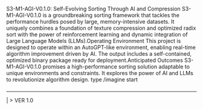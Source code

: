 S3-M1-AGI-V0.1.0: Self-Evolving Sorting Through AI and Compression
S3-M1-AGI-V0.1.0 is a groundbreaking sorting framework that tackles the performance hurdles posed by large, memory-intensive datasets. It uniquely combines a foundation of texture compression and optimized radix sort with the power of reinforcement learning and dynamic integration of Large Language Models (LLMs).Operating Environment
This project is designed to operate within an AutoGPT-like environment, enabling real-time algorithm improvement driven by AI.  The output includes a self-contained, optimized binary package ready for deployment.Anticipated Outcomes
S3-M1-AGI-V0.1.0 promises a high-performance sorting solution adaptable to unique environments and constraints.  It explores the power of AI and LLMs to revolutionize algorithm design. type /imagine start
### 
---
| > VER 1.0
